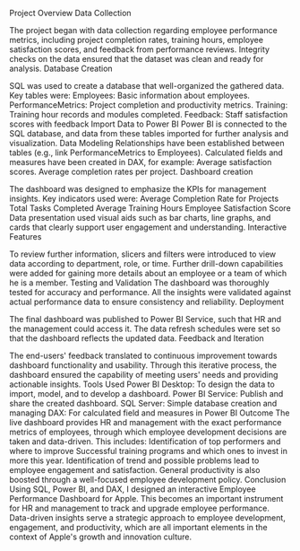 Project Overview
Data Collection

The project began with data collection regarding employee performance metrics, including project completion rates, training hours, employee satisfaction scores, and feedback from performance reviews. Integrity checks on the data ensured that the dataset was clean and ready for analysis.
Database Creation

SQL was used to create a database that well-organized the gathered data. Key tables were:
Employees: Basic information about employees.
PerformanceMetrics: Project completion and productivity metrics.
Training: Training hour records and modules completed.
Feedback: Staff satisfaction scores with feedback
Import Data to Power BI
Power BI is connected to the SQL database, and data from these tables imported for further analysis and visualization.
Data Modeling
Relationships have been established between tables (e.g., link PerformanceMetrics to Employees). Calculated fields and measures have been created in DAX, for example:
Average satisfaction scores.
Average completion rates per project.
Dashboard creation

The dashboard was designed to emphasize the KPIs for management insights. Key indicators used were:
Average Completion Rate for Projects
Total Tasks Completed
Average Training Hours
Employee Satisfaction Score
Data presentation used visual aids such as bar charts, line graphs, and cards that clearly support user engagement and understanding.
Interactive Features

To review further information, slicers and filters were introduced to view data according to department, role, or time. Further drill-down capabilities were added for gaining more details about an employee or a team of which he is a member.
Testing and Validation
The dashboard was thoroughly tested for accuracy and performance. All the insights were validated against actual performance data to ensure consistency and reliability.
Deployment

The final dashboard was published to Power BI Service, such that HR and the management could access it. The data refresh schedules were set so that the dashboard reflects the updated data.
Feedback and Iteration

The end-users' feedback translated to continuous improvement towards dashboard functionality and usability. Through this iterative process, the dashboard ensured the capability of meeting users' needs and providing actionable insights. Tools Used
Power BI Desktop: To design the data to import, model, and to develop a dashboard.
Power BI Service: Publish and share the created dashboard.
SQL Server: Simple database creation and managing
DAX: For calculated field and measures in Power BI
Outcome
The live dashboard provides HR and management with the exact performance metrics of employees, through which employee development decisions are taken and data-driven. This includes:
Identification of top performers and where to improve
Successful training programs and which ones to invest in more this year.
Identification of trend and possible problems lead to employee engagement and satisfaction.
General productivity is also boosted through a well-focused employee development policy.
Conclusion
Using SQL, Power BI, and DAX, I designed an interactive Employee Performance Dashboard for Apple. This becomes an important instrument for HR and management to track and upgrade employee performance. Data-driven insights serve a strategic approach to employee development, engagement, and productivity, which are all important elements in the context of Apple's growth and innovation culture.

